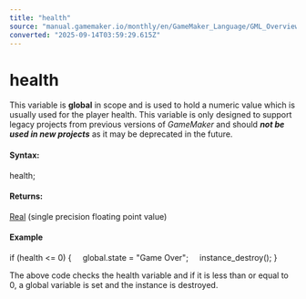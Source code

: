 ```yaml
---
title: "health"
source: "manual.gamemaker.io/monthly/en/GameMaker_Language/GML_Overview/Variables/Builtin_Global_Variables/health.htm"
converted: "2025-09-14T03:59:29.615Z"
---
```


# health

This variable is **global** in scope and is used to hold a numeric value which is usually used for the player health. This variable is only designed to support legacy projects from previous versions of _GameMaker_ and should **_not be used in new projects_** as it may be deprecated in the future.

#### Syntax:

health;

#### Returns:

[Real](../../Data_Types.md) (single precision floating point value)

#### Example

if (health <= 0)
{
    global.state = "Game Over";
    instance\_destroy();
}

The above code checks the health variable and if it is less than or equal to 0, a global variable is set and the instance is destroyed.